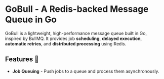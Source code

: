 # GoBull - A Redis-backed Message Queue in Go

GoBull is a lightweight, high-performance message queue built in Go, inspired by BullMQ. It provides job **scheduling**, **delayed execution**, **automatic retries**, and **distributed processing** using Redis.

## Features 🚀

- **Job Queuing** - Push jobs to a queue and process them asynchronously.
